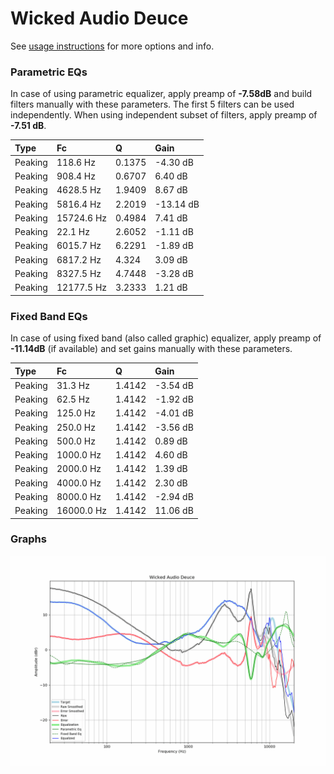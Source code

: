 # Wicked Audio Deuce
See [usage instructions](https://github.com/jaakkopasanen/AutoEq#usage) for more options and info.

### Parametric EQs
In case of using parametric equalizer, apply preamp of **-7.58dB** and build filters manually
with these parameters. The first 5 filters can be used independently.
When using independent subset of filters, apply preamp of **-7.51 dB**.

| Type    | Fc         |      Q | Gain      |
|:--------|:-----------|:-------|:----------|
| Peaking | 118.6 Hz   | 0.1375 | -4.30 dB  |
| Peaking | 908.4 Hz   | 0.6707 | 6.40 dB   |
| Peaking | 4628.5 Hz  | 1.9409 | 8.67 dB   |
| Peaking | 5816.4 Hz  | 2.2019 | -13.14 dB |
| Peaking | 15724.6 Hz | 0.4984 | 7.41 dB   |
| Peaking | 22.1 Hz    | 2.6052 | -1.11 dB  |
| Peaking | 6015.7 Hz  | 6.2291 | -1.89 dB  |
| Peaking | 6817.2 Hz  | 4.324  | 3.09 dB   |
| Peaking | 8327.5 Hz  | 4.7448 | -3.28 dB  |
| Peaking | 12177.5 Hz | 3.2333 | 1.21 dB   |

### Fixed Band EQs
In case of using fixed band (also called graphic) equalizer, apply preamp of **-11.14dB**
(if available) and set gains manually with these parameters.

| Type    | Fc         |      Q | Gain     |
|:--------|:-----------|:-------|:---------|
| Peaking | 31.3 Hz    | 1.4142 | -3.54 dB |
| Peaking | 62.5 Hz    | 1.4142 | -1.92 dB |
| Peaking | 125.0 Hz   | 1.4142 | -4.01 dB |
| Peaking | 250.0 Hz   | 1.4142 | -3.56 dB |
| Peaking | 500.0 Hz   | 1.4142 | 0.89 dB  |
| Peaking | 1000.0 Hz  | 1.4142 | 4.60 dB  |
| Peaking | 2000.0 Hz  | 1.4142 | 1.39 dB  |
| Peaking | 4000.0 Hz  | 1.4142 | 2.30 dB  |
| Peaking | 8000.0 Hz  | 1.4142 | -2.94 dB |
| Peaking | 16000.0 Hz | 1.4142 | 11.06 dB |

### Graphs
![](./Wicked%20Audio%20Deuce.png)
